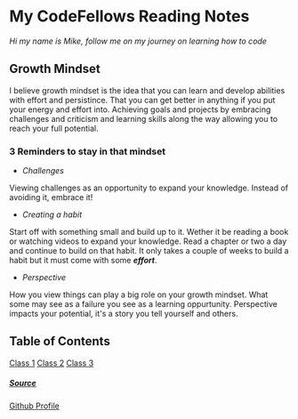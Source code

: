 # My CodeFellows Reading Notes

*Hi my name is Mike, follow me on my journey on learning how to code*

## **Growth Mindset**
                                                                                                             
I believe growth mindset is the idea that you can learn and develop abilities with effort and persistince.
That you can get better in anything if you put your energy and effort into. Achieving goals and projects
by embracing challenges and criticism and learning skills along the way allowing you to reach your full potential.


### 3 Reminders to stay in that mindset
- _Challenges_

Viewing challenges as an opportunity to expand your knowledge. Instead of avoiding it, embrace it!

- _Creating a habit_

Start off with something small and build up to it. Wether it be reading a book or watching videos to expand your knowledge.
Read a chapter or two a day and continue to build on that habit. It only takes a couple of weeks to build a habit but it must come 
with some ***effort***.

- _Perspective_

How you view things can play a big role on your growth mindset. What some may see as a failure you see as a learning oppurtunity.
Perspective impacts your potential, it's a story you tell yourself and others.


## **Table of Contents**
 
[Class 1](https://mikefloresca.github.io/reading-notes/class1)
[Class 2](https://mikefloresca.github.io/reading-notes/class2)
[Class 3](https://mikefloresca.github.io/reading-notes/class1)


##### [Source](https://www.atlassian.com/blog/inside-atlassian/growth-mindset)



[Github Profile](https://github.com/MikeFloresca)





